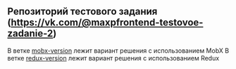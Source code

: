 ## Репозиторий тестового задания (https://vk.com/@maxpfrontend-testovoe-zadanie-2)

В ветке [mobx-version](https://github.com/Chicloon/react-test/tree/mobx-version) лежит вариант решения с использованием MobX
В ветке [redux-version](https://github.com/Chicloon/react-test/tree/redux-version) лежит вариант решения с использованием Redux
